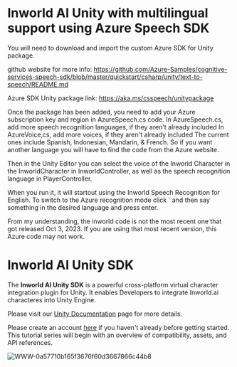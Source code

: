 # Inworld AI Unity with multilingual support using Azure Speech SDK

You will need to download and import the custom Azure SDK for Unity package.

github website for more info: https://github.com/Azure-Samples/cognitive-services-speech-sdk/blob/master/quickstart/csharp/unity/text-to-speech/README.md

Azure SDK Unity package link: https://aka.ms/csspeech/unitypackage

Once the package has been added, you need to add your Azure subscription key and region in AzureSpeech.cs code.
In AzureSpeech.cs, add more speech recognition languages, if they aren't already included
In AzureVoice,cs, add more voices, if they aren't already included
The current ones include Spanish, Indonesian, Mandarin, & French. So if you want another language you will have to find the code from the Azure website.

Then in the Unity Editor you can select the voice of the Inworld Character in the InworldCharacter in InworldController, as well as the speech recognition language in PlayerController.

When you run it, it will startout using the Inworld Speech Recognition for English.
To switch to the Azure recognition mode click ` and then say something in the desired language and press enter.

From my understanding, the inworld code is not the most recent one that got released Oct 3, 2023.
If you are using that most recent version, this Azure code may not work.

# Inworld AI Unity SDK

The **Inworld AI Unity SDK** is a powerful cross-platform virtual character integration plugin for Unity. It enables Developers to integrate Inworld.ai characteres into Unity Engine.

Please visit our [Unity Documentation](https://docs.inworld.ai/docs/tutorial-integrations/Unity/) page for more details.


Please create an account [here](https://studio.inworld.ai/signup) if you haven't already before getting started.
This tutorial series will begin with an overview of compatibility, assets, and API references.

![WWW-0a57710b165f3676f60d3667866c44b8](https://user-images.githubusercontent.com/123405577/219526213-97716f93-3b24-41c6-9890-2ea42c22faf2.gif)
